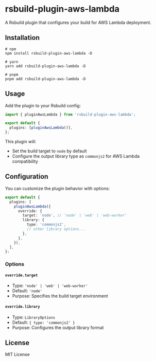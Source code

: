 # rsbuild-plugin-aws-lambda

A Rsbuild plugin that configures your build for AWS Lambda deployment.

## Installation

```
# npm
npm install rsbuild-plugin-aws-lambda -D

# yarn
yarn add rsbuild-plugin-aws-lambda -D

# pnpm
pnpm add rsbuild-plugin-aws-lambda -D
```

## Usage

Add the plugin to your Rsbuild config:

``` typescript
import { pluginAwsLambda } from 'rsbuild-plugin-aws-lambda';

export default {
  plugins: [pluginAwsLambda()],
};
```

This plugin will:
- Set the build target to `node` by default
- Configure the output library type as `commonjs2` for AWS Lambda compatibility

## Configuration

You can customize the plugin behavior with options:

``` typescript
export default {
  plugins: [
    pluginAwsLambda({
      override: {
        target: 'node', // 'node' | 'web' | 'web-worker'
        library: {
          type: 'commonjs2',
          // other library options...
        },
      },
    }),
  ],
};
```

### Options

#### `override.target`
- Type: `'node' | 'web' | 'web-worker'`
- Default: `'node'`
- Purpose: Specifies the build target environment

#### `override.library`
- Type: `LibraryOptions`
- Default: `{ type: 'commonjs2' }`
- Purpose: Configures the output library format

## License

MIT License